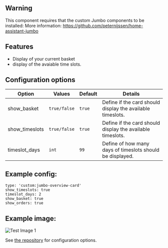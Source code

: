## Warning
This component requires that the custom Jumbo components to be installed:
More information: https://github.com/peternijssen/home-assistant-jumbo

## Features

* Display of your current basket
* display of the avaiable time slots.

## Configuration options
Option          | Values        | Default   | Details
--              | -             | -         | -
show_basket | `true/false` | `true` | Define if the card should display the available timeslots.
show_timeslots | `true/false` | `true` | Define if the card should display the available timeslots.
timeslot_days | `int` | `99` | Define of how many days of timeslots should be displayed.


## Example config:

```title: Jumbo card
type: 'custom:jumbo-overview-card'
show_timeslots: true
timeslot_days: 2
show_basket: true
show_orders: true
```

## Example image:
![Test Image 1](https://github.com/Voxxie/lovelace-jumbo-card/blob/master/images/Examplecard.png)



See <a href="https://github.com/voxxie/home-assistant-jumbo-card" target="_blank">the repository</a> for configuration options.
